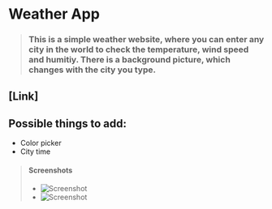 # Weather App

> ### This is a simple weather website, where you can enter any city in the world to check the temperature, wind speed and humitiy. There is a background picture, which changes with the city you type.

## [Link]

## Possible things to add:

- Color picker
- City time

> #### Screenshots
>
> - ![Screenshot]()
> - ![Screenshot]()
